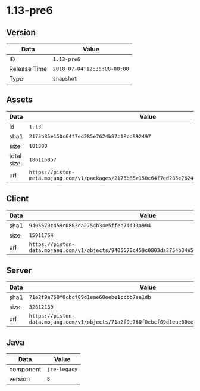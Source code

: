 # 1.13-pre6

## Version

|**Data**        | **Value**                 |
|----------------|-------------------------|
| ID   | ```1.13-pre6```   |
| Release Time   | ```2018-07-04T12:36:00+00:00```   |
| Type   | ```snapshot```   |

## Assets

|**Data**        | **Value**                 |
|----------------|-------------------------|
| id   | ```1.13```   |
| sha1   | ```2175b85e150c64f7ed285e7624b87c18cd992497```   |
| size   | ```181399```   |
| total size  | ```186115857```  |
| url       | ```https://piston-meta.mojang.com/v1/packages/2175b85e150c64f7ed285e7624b87c18cd992497/1.13.json``` |

## Client

|**Data**        | **Value**                 |
|----------------|-------------------------|
| sha1   | ```9405570c459c0803da2754b34e5ffeb74413a904```   |
| size   | ```15911764```   |
| url       | ```https://piston-data.mojang.com/v1/objects/9405570c459c0803da2754b34e5ffeb74413a904/client.jar``` |

## Server

|**Data**        | **Value**                 |
|----------------|-------------------------|
| sha1   | ```71a2f9a760f0cbcf09d1eae60eebe1ccbb7ea1db```   |
| size   | ```32612139```   |
| url       | ```https://piston-data.mojang.com/v1/objects/71a2f9a760f0cbcf09d1eae60eebe1ccbb7ea1db/server.jar``` |

## Java

|**Data**        | **Value**                 |
|----------------|-------------------------|
| component   | ```jre-legacy```   |
| version   | ```8```   |